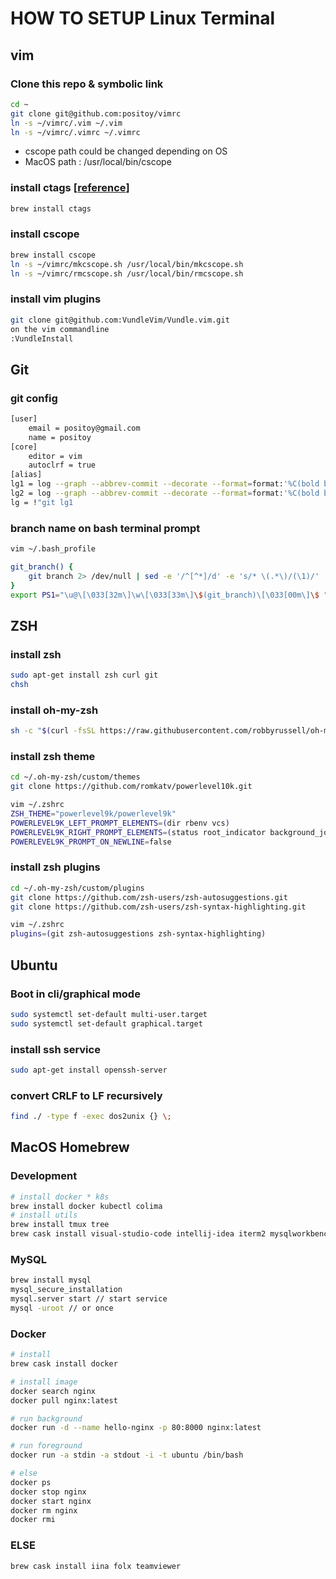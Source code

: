 # HOW TO SETUP Linux Terminal

## vim

### Clone this repo & symbolic link

```bash
cd ~  
git clone git@github.com:positoy/vimrc  
ln -s ~/vimrc/.vim ~/.vim  
ln -s ~/vimrc/.vimrc ~/.vimrc  
```
* cscope path could be changed depending on OS  
* MacOS path : /usr/local/bin/cscope  

### install ctags [[reference](https://ysoh.wordpress.com/2012/04/09/%EB%A6%AC%EB%88%85%EC%8A%A4-%EC%BB%A4%EB%84%90-%EA%B0%9C%EB%B0%9C%EC%9D%84-%EC%9C%84%ED%95%9C-vim-%EC%84%A4%EC%A0%95-vimrc/)]

```bash
brew install ctags  
```

### install cscope

```bash
brew install cscope  
ln -s ~/vimrc/mkcscope.sh /usr/local/bin/mkcscope.sh  
ln -s ~/vimrc/rmcscope.sh /usr/local/bin/rmcscope.sh  
```

### install vim plugins

```bash
git clone git@github.com:VundleVim/Vundle.vim.git
on the vim commandline  
:VundleInstall  
```



## Git

### git config

```bash
[user]
	email = positoy@gmail.com
	name = positoy
[core]
	editor = vim
	autoclrf = true
[alias]
lg1 = log --graph --abbrev-commit --decorate --format=format:'%C(bold blue)%h%C(reset) - %C(bold green)(%ar)%C(reset) %C(white)%s%C(reset) %C(dim white)- %an%C(reset)%C(bold yellow)%d%C(reset)' --all
lg2 = log --graph --abbrev-commit --decorate --format=format:'%C(bold blue)%h%C(reset) - %C(bold cyan)%aD%C(reset) %C(bold green)(%ar)%C(reset)%C(bold yellow)%d%C(reset)%n''          %C(white)%s%C(reset) %C(dim white)- %an%C(reset)' --all
lg = !"git lg1
```

### branch name on bash terminal prompt

```bash
vim ~/.bash_profile

git_branch() {
    git branch 2> /dev/null | sed -e '/^[^*]/d' -e 's/* \(.*\)/(\1)/'
}
export PS1="\u@\[\033[32m\]\w\[\033[33m\]\$(git_branch)\[\033[00m\]\$ " 
```



## ZSH

### install zsh
```bash
sudo apt-get install zsh curl git
chsh
```
### install oh-my-zsh
```bash
sh -c "$(curl -fsSL https://raw.githubusercontent.com/robbyrussell/oh-my-zsh/master/tools/install.sh)"
```

### install zsh theme
```bash
cd ~/.oh-my-zsh/custom/themes
git clone https://github.com/romkatv/powerlevel10k.git

vim ~/.zshrc
ZSH_THEME="powerlevel9k/powerlevel9k"
POWERLEVEL9K_LEFT_PROMPT_ELEMENTS=(dir rbenv vcs)
POWERLEVEL9K_RIGHT_PROMPT_ELEMENTS=(status root_indicator background_jobs history time)
POWERLEVEL9K_PROMPT_ON_NEWLINE=false
```

### install zsh plugins

```bash
cd ~/.oh-my-zsh/custom/plugins
git clone https://github.com/zsh-users/zsh-autosuggestions.git
git clone https://github.com/zsh-users/zsh-syntax-highlighting.git

vim ~/.zshrc
plugins=(git zsh-autosuggestions zsh-syntax-highlighting)

```



## Ubuntu

### Boot in cli/graphical mode

```bash
sudo systemctl set-default multi-user.target
sudo systemctl set-default graphical.target
```

### install ssh service

```bash
sudo apt-get install openssh-server
```

### convert CRLF to LF recursively

```bash
find ./ -type f -exec dos2unix {} \;
```



## MacOS Homebrew

### Development
``` bash
# install docker * k8s
brew install docker kubectl colima
# install utils
brew install tmux tree
brew cask install visual-studio-code intellij-idea iterm2 mysqlworkbench postman sourcetree homebrew/cask-fonts/font-d2coding
```

### MySQL

```bash
brew install mysql
mysql_secure_installation
mysql.server start // start service
mysql -uroot // or once
```

### Docker

```bash
# install
brew cask install docker

# install image
docker search nginx
docker pull nginx:latest

# run background
docker run -d --name hello-nginx -p 80:8000 nginx:latest

# run foreground
docker run -a stdin -a stdout -i -t ubuntu /bin/bash

# else
docker ps
docker stop nginx
docker start nginx
docker rm nginx
docker rmi
```

### ELSE

``` bash
brew cask install iina folx teamviewer
```

